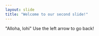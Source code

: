 ```yaml
---
layout: slide
title: "Welcome to our second slide!"
---
```

"Alloha, lohi"
Use the left arrow to go back!
